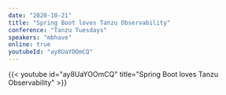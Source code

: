 ```yaml
---
date: "2020-10-21"
title: "Spring Boot loves Tanzu Observability"
conference: "Tanzu Tuesdays"
speakers: "mbhave"
online: true
youtubeId: "ay8UaYOOmCQ"
---
```


{{< youtube id="ay8UaYOOmCQ" title="Spring Boot loves Tanzu Observability" >}}

